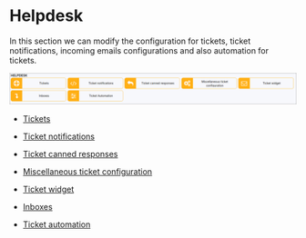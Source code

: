 Helpdesk
=============

In this section we can modify the configuration for tickets, ticket notifications, incoming emails configurations and also automation for tickets.

![Tickets](support_config.png)

* [Tickets](configuration/support/tickets/tickets.md)

* [Ticket notifications](configuration/support/ticket_notifications/ticket_notifications.md)

* [Ticket canned responses](configuration/support/ticket_canned_responses/ticket_canned_responses.md)

* [Miscellaneous ticket configuration](configuration/support/general_ticket_configuration/general_ticket_configuration.md)

* [Ticket widget](configuration/support/feedback_widget/feedback_widget.md)

* [Inboxes](configuration/support/inboxes/inboxes.md)

* [Ticket automation](configuration/support/ticket_automation/ticket_automation.md)
